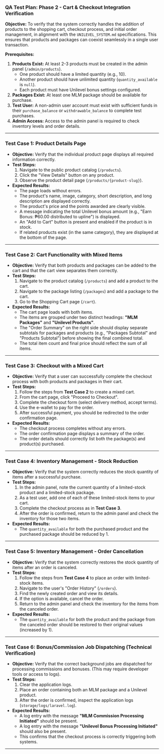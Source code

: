 ### **QA Test Plan: Phase 2 - Cart & Checkout Integration Verification**

**Objective:** To verify that the system correctly handles the addition of products to the shopping cart, checkout process, and initial order management, in alignment with the `UNILEVEL_SYSTEM.md` specifications. This ensures that products and packages can coexist seamlessly in a single user transaction.

**Prerequisites:**

1.  **Products Exist:** At least 2-3 products must be created in the admin panel (`/admin/products`).
    *   One product should have a limited quantity (e.g., 10).
    *   Another product should have unlimited quantity (`quantity_available` is `null`).
    *   Each product must have Unilevel bonus settings configured.
2.  **Packages Exist:** At least one MLM package should be available for purchase.
3.  **Test User:** A non-admin user account must exist with sufficient funds in their `purchase_balance` or `withdrawable_balance` to complete test purchases.
4.  **Admin Access:** Access to the admin panel is required to check inventory levels and order details.

---

### **Test Case 1: Product Details Page**

*   **Objective:** Verify that the individual product page displays all required information correctly.
*   **Test Steps:**
    1.  Navigate to the public product catalog (`/products`).
    2.  Click the "View Details" button on any product.
    3.  Observe the product detail page (`/products/{product-slug}`).
*   **Expected Results:**
    *   The page loads without errors.
    *   The product's name, image, category, short description, and long description are displayed correctly.
    *   The product's price and the points awarded are clearly visible.
    *   A message indicating the total Unilevel bonus amount (e.g., "Earn Bonus: ₱60.00 distributed to upline") is displayed.
    *   An "Add to Cart" button is present and enabled if the product is in stock.
    *   If related products exist (in the same category), they are displayed at the bottom of the page.

---

### **Test Case 2: Cart Functionality with Mixed Items**

*   **Objective:** Verify that both products and packages can be added to the cart and that the cart view separates them correctly.
*   **Test Steps:**
    1.  Navigate to the product catalog (`/products`) and add a product to the cart.
    2.  Navigate to the package listing (`/packages`) and add a package to the cart.
    3.  Go to the Shopping Cart page (`/cart`).
*   **Expected Results:**
    *   The cart page loads with both items.
    *   The items are grouped under two distinct headings: **"MLM Packages"** and **"Unilevel Products"**.
    *   The "Order Summary" on the right side should display separate subtotals for packages and products (e.g., "Packages Subtotal" and "Products Subtotal") before showing the final combined total.
    *   The total item count and final price should reflect the sum of all items.

---

### **Test Case 3: Checkout with a Mixed Cart**

*   **Objective:** Verify that a user can successfully complete the checkout process with both products and packages in their cart.
*   **Test Steps:**
    1.  Follow the steps from **Test Case 2** to create a mixed cart.
    2.  From the cart page, click "Proceed to Checkout".
    3.  Complete the checkout form (select delivery method, accept terms).
    4.  Use the e-wallet to pay for the order.
    5.  After successful payment, you should be redirected to the order confirmation page.
*   **Expected Results:**
    *   The checkout process completes without any errors.
    *   The order confirmation page displays a summary of the order.
    *   The order details should correctly list both the package(s) and product(s) purchased.

---

### **Test Case 4: Inventory Management - Stock Reduction**

*   **Objective:** Verify that the system correctly reduces the stock quantity of items after a successful purchase.
*   **Test Steps:**
    1.  In the admin panel, note the current quantity of a limited-stock product and a limited-stock package.
    2.  As a test user, add one of each of these limited-stock items to your cart.
    3.  Complete the checkout process as in **Test Case 3**.
    4.  After the order is confirmed, return to the admin panel and check the inventory for those two items.
*   **Expected Results:**
    *   The `quantity_available` for both the purchased product and the purchased package should be reduced by 1.

---

### **Test Case 5: Inventory Management - Order Cancellation**

*   **Objective:** Verify that the system correctly restores the stock quantity of items after an order is canceled.
*   **Test Steps:**
    1.  Follow the steps from **Test Case 4** to place an order with limited-stock items.
    2.  Navigate to the user's "Order History" (`/orders`).
    3.  Find the newly created order and view its details.
    4.  If the option is available, cancel the order.
    5.  Return to the admin panel and check the inventory for the items from the canceled order.
*   **Expected Results:**
    *   The `quantity_available` for both the product and the package from the canceled order should be restored to their original values (increased by 1).

---

### **Test Case 6: Bonus/Commission Job Dispatching (Technical Verification)**

*   **Objective:** Verify that the correct background jobs are dispatched for processing commissions and bonuses. (This may require developer tools or access to logs).
*   **Test Steps:**
    1.  Clear the application logs.
    2.  Place an order containing both an MLM package and a Unilevel product.
    3.  After the order is confirmed, inspect the application logs (`storage/logs/laravel.log`).
*   **Expected Results:**
    *   A log entry with the message **"MLM Commission Processing Initiated"** should be present.
    *   A log entry with the message **"Unilevel Bonus Processing Initiated"** should also be present.
    *   This confirms that the checkout process is correctly triggering both systems.

---